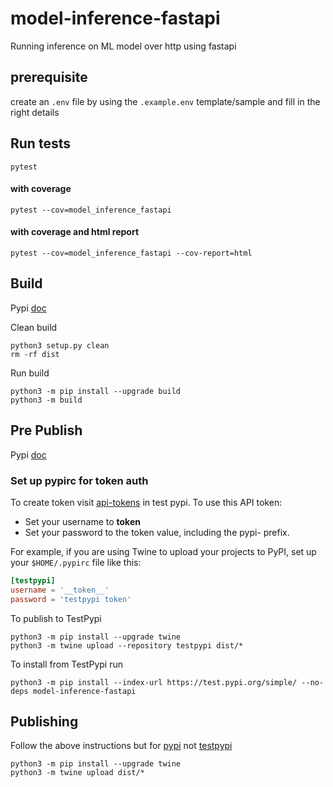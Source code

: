 # model-inference-fastapi

Running inference on ML model over http using fastapi

## prerequisite

create an `.env` file by using the `.example.env` template/sample and fill in the right details

## Run tests

```shell
pytest
```

#### with coverage

```shell
pytest --cov=model_inference_fastapi
```

#### with coverage and html report

```shell
pytest --cov=model_inference_fastapi --cov-report=html
```

## Build

Pypi [doc](https://packaging.python.org/en/latest/tutorials/packaging-projects/#generating-distribution-archives)

Clean build

```shell
python3 setup.py clean
rm -rf dist
```

Run build

```shell
python3 -m pip install --upgrade build
python3 -m build
```

## Pre Publish

Pypi [doc](https://packaging.python.org/en/latest/tutorials/packaging-projects/#uploading-the-distribution-archives)

### Set up pypirc for token auth

To create token visit [api-tokens](https://test.pypi.org/manage/account/#api-tokens) in test pypi. To use this API
token:

- Set your username to __token__
- Set your password to the token value, including the pypi- prefix.

For example, if you are using Twine to upload your projects to PyPI, set up your `$HOME/.pypirc` file like this:

```toml
[testpypi]
username = '__token__'
password = 'testpypi token'
```

To publish to TestPypi

```shell
python3 -m pip install --upgrade twine
python3 -m twine upload --repository testpypi dist/*
```

To install from TestPypi run

```shell
python3 -m pip install --index-url https://test.pypi.org/simple/ --no-deps model-inference-fastapi
```

## Publishing

Follow the above instructions but for [pypi](https://pypi.org/) not [testpypi](https://test.pypi.org/)

```shell
python3 -m pip install --upgrade twine
python3 -m twine upload dist/*
```